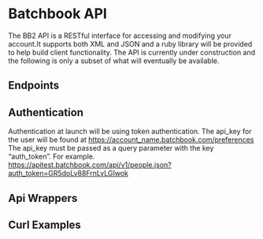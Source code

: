 Batchbook API
=============

The BB2 API is a RESTful interface for accessing and modifying your account.It supports both XML and JSON and a ruby library will be provided to help build client functionality.  The API is currently under construction and the following is only a subset of what will eventually be available.

Endpoints
---------

Authentication
--------------
Authentication at launch will be using token authentication.  The api_key for the user will be found at https://account_name.batchbook.com/preferences The api_key must be passed as a query parameter with the key “auth_token”.  For example. https://apitest.batchbook.com/api/v1/people.json?auth_token=GR5doLv88FrnLyLGIwok

Api Wrappers
------------

Curl Examples
-------------

